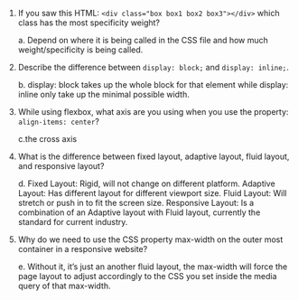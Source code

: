 <!-- Answers to the Self Study Questions go here -->


1. If you saw this HTML: `<div class="box box1 box2 box3"></div>` which class has the most specificity weight?

	a. Depend on where it is being called in the CSS file and how much weight/specificity is being called.

2. Describe the difference between `display: block;` and `display: inline;`.

	b. display: block takes up the whole block for that element while display: inline only take up the minimal possible width.

3. While using flexbox, what axis are you using when you use the property: `align-items: center`?

	c.the cross axis

4. What is the difference between fixed layout, adaptive layout, fluid layout, and responsive layout?

	d. Fixed Layout: Rigid, will not change on different platform.
	   Adaptive Layout: Has different layout for different viewport size.
	   Fluid Layout: Will stretch or push in to fit the screen size.
	   Responsive Layout: Is a combination of an Adaptive layout with Fluid layout,
	   currently the standard for current industry.
	
5. Why do we need to use the CSS property max-width on the outer most container in a responsive website?

	e. Without it, it’s just an another fluid layout, the max-width will force the page layout to adjust accordingly to the CSS you set inside the media query of that max-width.
